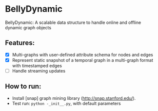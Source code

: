 # BellyDynamic
BellyDynamic: A scalable data structure to handle online and offline dynamic graph objects

## Features:
- [x] Multi-graphs with user-defined attribute schema for nodes and edges
- [x] Represent static snapshot of a temporal graph in a multi-graph format with timestamped edges
- [ ] Handle streaming updates

## How to run:
- Install [snap] graph mining library (http://snap.stanford.edu/).
- Test run: ``` python -_init__.py ```, with default parameters

